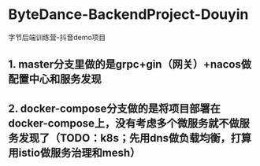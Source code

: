 # ByteDance-BackendProject-Douyin
字节后端训练营-抖音demo项目

## 1. master分支里做的是grpc+gin（网关）+nacos做配置中心和服务发现

## 2. docker-compose分支做的是将项目部署在docker-compose上，没有考虑多个微服务就不做服务发现了（TODO：k8s；先用dns做负载均衡，打算用istio做服务治理和mesh）
